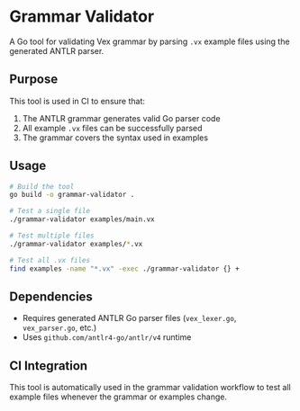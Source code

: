 # Grammar Validator

A Go tool for validating Vex grammar by parsing `.vx` example files using the generated ANTLR parser.

## Purpose

This tool is used in CI to ensure that:
1. The ANTLR grammar generates valid Go parser code
2. All example `.vx` files can be successfully parsed
3. The grammar covers the syntax used in examples

## Usage

```bash
# Build the tool
go build -o grammar-validator .

# Test a single file
./grammar-validator examples/main.vx

# Test multiple files
./grammar-validator examples/*.vx

# Test all .vx files
find examples -name "*.vx" -exec ./grammar-validator {} +
```

## Dependencies

- Requires generated ANTLR Go parser files (`vex_lexer.go`, `vex_parser.go`, etc.)
- Uses `github.com/antlr4-go/antlr/v4` runtime

## CI Integration

This tool is automatically used in the grammar validation workflow to test all example files whenever the grammar or examples change.
